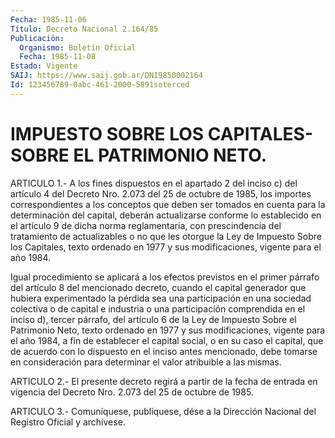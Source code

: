 ```yaml
---
Fecha: 1985-11-06
Título: Decreto Nacional 2.164/85
Publicación:
  Organismo: Boletín Oficial
  Fecha: 1985-11-08
Estado: Vigente
SAIJ: https://www.saij.gob.ar/DN19850002164
Id: 123456789-0abc-461-2000-5891soterced
---
```

# IMPUESTO SOBRE LOS CAPITALES-SOBRE EL PATRIMONIO NETO.

<a id="1"></a>
ARTICULO  1.- A los fines dispuestos en el apartado 2 del inciso c) del artículo  4  del  Decreto Nro. 2.073 del 25 de octubre de 1985, los  importes  correspondientes  a  los  conceptos  que  deben  ser tomados  en cuenta  para  la  determinación  del  capital,  deberán actualizarse  conforme  lo  establecido  en  el artículo 9 de dicha norma    reglamentaria,  con  prescindencia  del  tratamiento    de actualizables  o  no  que  les otorgue la Ley de Impuesto Sobre los Capitales, texto ordenado en  1977  y  sus  modificaciones, vigente para el año 1984.

Igual  procedimiento  se  aplicará a los efectos  previstos  en  el primer párrafo del artículo  8  del  mencionado  decreto, cuando el capital  generador  que  hubiera experimentado la pérdida  sea  una participación en una sociedad  colectiva o de capital e industria o una participación comprendida en  el inciso d), tercer párrafo, del artículo 6 de la Ley de Impuesto Sobre  el  Patrimonio  Neto, texto ordenado en 1977 y sus modificaciones, vigente para el año  1984, a fin  de establecer el capital social, o en su caso el capital,  que de acuerdo  con  lo  dispuesto  en el inciso antes mencionado, debe tomarse en consideración para determinar  el valor atribuible a las mismas.

<a id="2"></a>
ARTICULO  2.-  El  presente  decreto regirá a partir de la fecha de entrada en vigencia del Decreto  Nro.  2.073  del  25 de octubre de 1985.

<a id="3"></a>
ARTICULO  3.- Comuníquese, publíquese, dése a la Dirección Nacional del Registro Oficial y archívese.